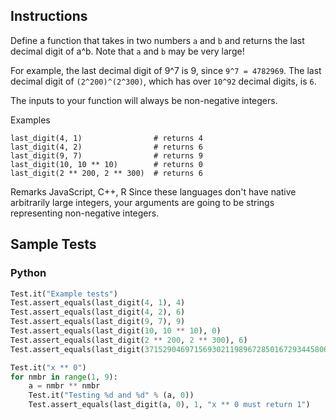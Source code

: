 ## Instructions

Define a function that takes in two numbers `a` and `b` and returns the last decimal digit of a^b. Note that `a` and `b` may be very large!

For example, the last decimal digit of 9^7 is 9, since `9^7 = 4782969`. The last decimal digit of `(2^200)^(2^300)`, which has over `10^92` decimal digits, is `6`.

The inputs to your function will always be non-negative integers.

Examples

~~~
last_digit(4, 1)                # returns 4
last_digit(4, 2)                # returns 6
last_digit(9, 7)                # returns 9
last_digit(10, 10 ** 10)        # returns 0
last_digit(2 ** 200, 2 ** 300)  # returns 6
~~~

Remarks
JavaScript, C++, R
Since these languages don't have native arbitrarily large integers, your arguments are going to be strings representing non-negative integers.



## Sample Tests

### Python

~~~ py
Test.it("Example tests")
Test.assert_equals(last_digit(4, 1), 4)
Test.assert_equals(last_digit(4, 2), 6)
Test.assert_equals(last_digit(9, 7), 9)
Test.assert_equals(last_digit(10, 10 ** 10), 0)
Test.assert_equals(last_digit(2 ** 200, 2 ** 300), 6)
Test.assert_equals(last_digit(3715290469715693021198967285016729344580685479654510946723, 68819615221552997273737174557165657483427362207517952651), 7)

Test.it("x ** 0")
for nmbr in range(1, 9):
    a = nmbr ** nmbr
    Test.it("Testing %d and %d" % (a, 0))
    Test.assert_equals(last_digit(a, 0), 1, "x ** 0 must return 1")
~~~